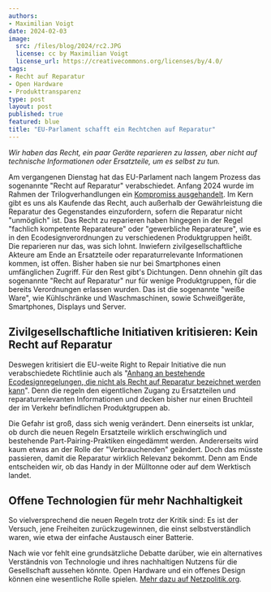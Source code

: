 ```yaml
---
authors:
- Maximilian Voigt
date: 2024-02-03
image: 
  src: /files/blog/2024/rc2.JPG
  license: cc by Maximilian Voigt
  license_url: https://creativecommons.org/licenses/by/4.0/
tags:
- Recht auf Reparatur
- Open Hardware
- Produkttransparenz
type: post
layout: post
published: true
featured: blue
title: "EU-Parlament schafft ein Rechtchen auf Reparatur"
---
```

*Wir haben das Recht, ein paar Geräte reparieren zu lassen, aber nicht auf technische Informationen oder Ersatzteile, um es selbst zu tun.*

Am vergangenen Dienstag hat das EU-Parlament nach langem Prozess das sogenannte "Recht auf Reparatur" verabschiedet. Anfang 2024 wurde im Rahmen der Trilogverhandlungen ein [Kompromiss ausgehandelt](https://netzpolitik.org/2024/verbraucherschutz-eu-ebnet-weg-fuer-guenstige-reparaturen/). Im Kern gibt es uns als Kaufende das Recht, auch außerhalb der Gewährleistung die Reparatur des Gegenstandes einzufordern, sofern die Reparatur nicht "unmöglich" ist. Das Recht zu reparieren haben hingegen in der Regel "fachlich kompetente Reparateure" oder "gewerbliche Reparateure", wie es in den Ecodesignverordnungen zu verschiedenen Produktgruppen heißt. Die reparieren nur das, was sich lohnt. Inwiefern zivilgesellschaftliche Akteure am Ende an Ersatzteile oder reparaturrelevante Informationen kommen, ist offen. Bisher haben sie nur bei Smartphones einen umfänglichen Zugriff. Für den Rest gibt's Dichtungen. Denn ohnehin gilt das sogenannte "Recht auf Reparatur" nur für wenige Produktgruppen, für die bereits Verordnungen erlassen wurden. Das ist die sogenannte "weiße Ware", wie Kühlschränke und Waschmaschinen, sowie Schweißgeräte, Smartphones, Displays und Server.

## Zivilgesellschaftliche Initiativen kritisieren: Kein Recht auf Reparatur
Deswegen kritisiert die EU-weite Right to Repair Initiative die nun verabschiedete Richtlinie auch als "[Anhang an bestehende Ecodesignregelungen, die nicht als Recht auf Reparatur bezeichnet werden kann](https://repair.eu/news/analysis-of-the-adopted-directive-on-common-rules-promoting-the-repair-of-goods/)". Denn die regeln den eigentlichen Zugang zu Ersatzteilen und reparaturrelevanten Informationen und decken bisher nur einen Bruchteil der im Verkehr befindlichen Produktgruppen ab.

Die Gefahr ist groß, dass sich wenig verändert. Denn einerseits ist unklar, ob durch die neuen Regeln Ersatzteile wirklich erschwinglich und bestehende Part-Pairing-Praktiken eingedämmt werden. Andererseits wird kaum etwas an der Rolle der "Verbrauchenden" geändert. Doch das müsste passieren, damit die Reparatur wirklich Relevanz bekommt. Denn am Ende entscheiden wir, ob das Handy in der Mülltonne oder auf dem Werktisch landet.

## Offene Technologien für mehr Nachhaltigkeit

So vielversprechend die neuen Regeln trotz der Kritik sind: Es ist der Versuch, jene Freiheiten zurückzugewinnen, die einst selbstverständlich waren, wie etwa der einfache Austausch einer Batterie.

Nach wie vor fehlt eine grundsätzliche Debatte darüber, wie ein alternatives Verständnis von Technologie und ihres nachhaltigen Nutzens für die Gesellschaft aussehen könnte. Open Hardware und ein offenes Design können eine wesentliche Rolle spielen. [Mehr dazu auf Netzpolitik.org](https://netzpolitik.org/2023/recht-auf-reparatur-warum-wir-endlich-eine-kreislaufgesellschaft-brauchen/).

